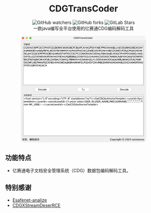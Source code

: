 <p align="center">
  <h1 align="center">CDGTransCoder</h1>
  <div align="center">
    <img alt="GitHub watchers" src="https://img.shields.io/github/watchers/outmansec/CDGTransCoder?style=flat-square">
    <img alt="GitHub forks" src="https://img.shields.io/github/forks/outmansec/CDGTransCoder?style=flat-square">
    <img alt="GitLab Stars" src="https://img.shields.io/github/stars/outmansec/CDGTransCoder.svg?style=flat-square">
  </div>
  <div align="center">一款java编写全平台使用的亿赛通CDG编码解码工具</div>
  <div align="center">
    
  </div>
</p>

<div align=center><img src="./img/gui.png" width="80%" /></div>

## 功能特点
- 亿赛通电子文档安全管理系统（CDG）数据包编码解码工具。
## 特别感谢
- [Esafenet-analize](https://github.com/LuckyTain/Esafenet-analize)
- [CDGXStreamDeserRCE](https://github.com/0xf4n9x/CDGXStreamDeserRCE)
